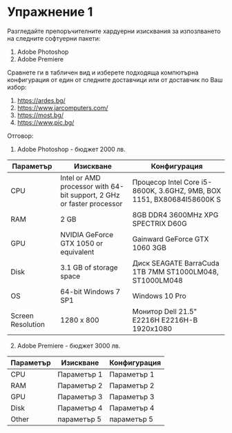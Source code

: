 # Упражнение 1 

Разгледайте препоръчителните хардуерни изисквания за изпозлването на следните софтуерни пакети:
1. Adobe Photoshop 
2. Adobe Premiere

Сравнете ги в табличен вид и изберете подходяща компютърна конфигурация от един от следните доставчици или от доставчик по Ваш избор:
1. https://ardes.bg/
2. https://www.jarcomputers.com/
3. https://most.bg/
4. https://www.pic.bg/


Отговор:

1. Adobe Photoshop - бюджет 2000 лв. 

Параметър | Изискване | Конфигурация
------------ | -------------| -------------
CPU | Intel or AMD processor with 64-bit support, 2 GHz or faster processor | Процесор Intel Core i5-8600K, 3.6GHZ, 9MB, BOX 1151, BX80684I58600K S
RAM |  2 GB | 8GB DDR4 3600MHz XPG SPECTRIX D60G
GPU | NVIDIA GeForce GTX 1050 or equivalent | Gainward GeForce GTX 1060 3GB
Disk | 3.1 GB of storage space | Диск SEAGATE BarraCuda 1TB 7MM ST1000LM048, ST1000LM048
OS | 64-bit Windows 7 SP1 |  Windows 10 Pro
Screen Resolution | 1280 x 800 |  Монитор Dell 21.5" E2216H E2216H-B 1920x1080


2. Adobe Premiere - бюджет 3000 лв. 

Параметър | Изискване | Конфигурация
------------ | -------------| -------------
CPU | Параметър 1 | Параметър 1 
RAM | Параметър 2 | Параметър 2
GPU | Параметър 3 | Параметър 3
Disk | Параметър 4 | Параметър 4
Other | параметър 5 |  параметър 5 
